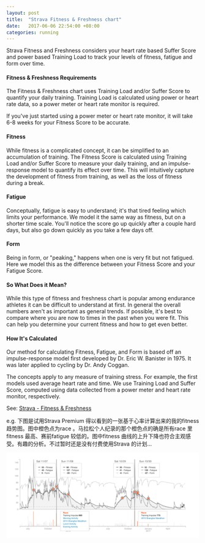 ```yaml
---
layout: post
title:  "Strava Fitness & Freshness chart"
date:   2017-06-06 22:54:00 +08:00
categories: running
---
```

Strava Fitness and Freshness considers your heart rate based Suffer Score and power based Training Load to track your levels of fitness, fatigue and form over time.

#### Fitness & Freshness Requirements

The Fitness & Freshness chart uses Training Load and/or Suffer Score to quantify your daily training. Training Load is calculated using power or heart rate data, so a power meter or heart rate monitor is required.

If you've just started using a power meter or heart rate monitor, it will take 6-8 weeks for your Fitness Score to be accurate.

#### Fitness

While fitness is a complicated concept, it can be simplified to an accumulation of training. The Fitness Score is calculated using Training Load and/or Suffer Score to measure your daily training, and an impulse-response model to quantify its effect over time. This will intuitively capture the development of fitness from training, as well as the loss of fitness during a break.

#### Fatigue

Conceptually, fatigue is easy to understand; it's that tired feeling which limits your performance. We model it the same way as fitness, but on a shorter time scale. You'll notice the score go up quickly after a couple hard days, but also go down quickly as you take a few days off.

#### Form

Being in form, or "peaking," happens when one is very fit but not fatigued. Here we model this as the difference between your Fitness Score and your Fatigue Score.

#### So What Does it Mean?

While this type of fitness and freshness chart is popular among endurance athletes it can be difficult to understand at first. In general the overall numbers aren't as important as general trends. If possible, it's best to compare where you are now to times in the past when you were fit. This can help you determine your current fitness and how to get even better.

#### How It's Calculated

Our method for calculating Fitness, Fatigue, and Form is based off an impulse-response model first developed by Dr. Eric W. Banister in 1975\. It was later applied to cycling by Dr. Andy Coggan.

The concepts apply to any measure of training stress. For example, the first models used average heart rate and time. We use Training Load and Suffer Score, computed using data collected from a power meter and heart rate monitor, respectively.

See: [Strava - Fitness & Freshness](https://www.strava.com/athlete/fitness)

e.g. 下图是试用Strava Premium 得以看到的一张基于心率计算出来的我的fitness 趋势图。图中橙色点为race 。马拉松个人纪录的那个橙色点的确是所有race 里fitness 最高、赛前fatigue 较低的。图中fitness 曲线的上升下降也符合主观感受。有趣的分析。不过暂时还是没有付费使用Strava 的计划…

[![Ferri's Fitness & Freshness 2015-05-25 to 2017-06-06][Ferri's Fitness & Freshness 2015-05-25 to 2017-06-06]][Ferri's Fitness & Freshness 2015-05-25 to 2017-06-06]

[Ferri's Fitness & Freshness 2015-05-25 to 2017-06-06]: /assets/2017-06-06-strava-fitness.png
